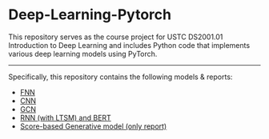 # Deep-Learning-Pytorch
This repository serves as the course project for USTC DS2001.01 Introduction to Deep Learning and includes Python code that implements various deep learning models using PyTorch.

-----

Specifically, this repository contains the following models & reports:

- [FNN](https://github.com/XianglongHou/Deep-Learning-Pytorch/tree/main/ex1)
- [CNN](https://github.com/XianglongHou/Deep-Learning-Pytorch/tree/main/ex2)
- [GCN](https://github.com/XianglongHou/Deep-Learning-Pytorch/tree/main/ex3)
- [RNN (with LTSM) and BERT](https://github.com/XianglongHou/Deep-Learning-Pytorch/tree/main/ex4)
- [Score-based Generative model (only report)](https://github.com/XianglongHou/Deep-Learning-Pytorch/tree/main/final%20projectt)

  
